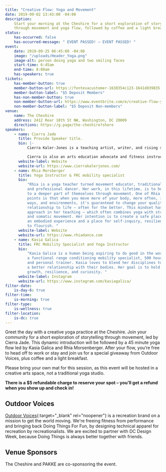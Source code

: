 ```yaml
---
title: "Creative Flow: Yoga and Movement"
date: 2019-09-02 13:43:00 -04:00
description:
    Start your morning at the Cheshire for a short exploration of storytelling
    through movement and yoga flow, followed by coffee and a light breakfast.
status:
    has-occurred: false
    has-occurred-message: " EVENT PASSED! — EVENT PASSED! "
event:
    date: 2019-09-25 06:45:00 -04:00
    image: "/uploads/Header_Yoga.png"
    image-alt: person doing yoga and two smiling faces
    start-time: 6:45am
    end-time: 8:00am
    has-speakers: true
tickets:
    has-member-button: true
    member-button-url: https://fontevacustomer-1638354c123-1641d839835.force.com/services/oauth2/authorize?client_id=3MVG9nthuDc9owbcOq7_07W.HriOQQPWTbMkrpOla.ajDQlTHf4_uby_mhwylcX.mJBU2O2SppTiZMS0J_HJd&response_type=code&redirect_uri=https://ikit.aiga.org/ikit_national_util/ikit-national-util-sso-redirect/&state=https%3A%2F%2Fdc.aiga.org%2Fevent%2Fdcdw-creative-flow-yoga-and-movement%2F%3Fredirect_source%3Deventbrite_register
    member-button-label: "$5 Deposit Members"
    has-non-member-button: true
    non-member-button-url: https://www.eventbrite.com/e/creative-flow-yoga-and-movement-tickets-71299549873
    non-member-button-label: "$5 Deposit Non-members"
venue:
    name: The Cheshire
    address: 2412 Rear 18th St NW, Washington, DC 20009
    directions: https://g.page/the-cheshire?share
speakers:
    - name: Cierra Jade
      title: Provide Speaker title.
      bio: |-
          Cierra Kaler-Jones is a teaching artist, writer, and rising scholar based in Washington, DC. She has had her writing featured in Education Post, Nia Magazine, Midnight and Indigo, and on Ebony.com. She has been recognized internationally for her social justice work with students and was a guest speaker at the White House Initiative on Educational Excellence for African Americans and the United States Department of Education. Most recently she gave a TED talk at the 2018 TEDxFoggyBottom conference.

          Cierra is also an arts education advocate and fitness instructor — she teaches dance classes for all ages, choreographs for local companies, and runs a program that offers culturally-sustaining arts-based programming and curriculum for girls.
      website-label: Website
      website-url: https://www.cierrakalerjones.com/
    - name: Rhia Morsberger
      title: Yoga Instructor & FRC mobility specialist
      bio:
          "Rhia is a yoga teacher turned movement educator, traditional Thai yoga practitioner,
          and professional dancer. Her work, in this lifetime, is to help people connect
          to a deeper part of themselves through movement. One of Rhia's foundational teaching
          points is that when you move more of your body, more often, in more different
          ways, and environments, it's guaranteed to change your quality of life & your
          relationship to life – often for the better. This mindset has led to a multi-disciplinary
          approach in her teaching – which often combines yoga with strength, joint conditioning,
          and somatic movement. Her intention is to create a safe place for people to have
          an embodied experience and a place for self-inquiry, resilience, and compassion
          to flourish. "
      website-label: Website
      website-url: https://www.rhiadance.com
    - name: Kasia Galica
      title: FRC Mobility Specialist and Yoga Instructor
      bio:
          "Kasia Galica is a human being aspiring to do good in the world. She's also
          a functional range conditioning mobility specialist, 500 hour trained yoga instructor
          and personal trainer. Kasia loves to blend her disciplines to guide people towards
          a better relationship with their bodies. Her goal is to hold space and facilitate
          growth, resilience, and curiosity. "
      website-label: Instagram
      website-url: https://www.instagram.com/kasiagalica/
filter-date:
    is-day-6: true
filter-time:
    is-morning: true
filter-type:
    is-wellness: true
filter-location:
    is-dc: true
---
```


Greet the day with a creative yoga practice at the Cheshire. Join your community for a short exploration of storytelling through movement, led by Cierra Jade. This dynamic introduction will be followed by a 45 minute yoga flow led by Kasia Galica and Rhia Morsenberger. After your flow, you’re free to head off to work or stay and join us for a special giveaway from Outdoor Voices, plus coffee and a light breakfast.

Please bring your own mat for this session, as this event will be hosted in a creative arts space, not a traditional yoga studio.

**There is a \$5 refundable charge to reserve your spot – you’ll get a refund when you show up and check in!**

## Outdoor Voices

[Outdoor Voices](https://www.outdoorvoices.com/pages/visit-us-dc){:target="\_blank" rel="noopener"} is a recreation brand on a mission to get the world moving. We're freeing fitness from performance and bringing back Doing Things For Fun, by designing technical apparel for recreation by recreationalists. We are excited to partner with DC Design Week, because Doing Things is always better together with friends.

## Venue Sponsors

The Cheshire and PAKKE are co-sponsoring the event.
